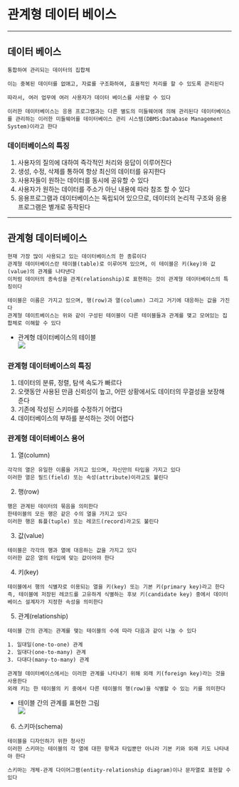 # 관계형 데이터 베이스
---
## 데이터 베이스
```
통합하여 관리되는 데이터의 집합체

이는 중복된 데이터를 없애고, 자료를 구조화하여, 효율적인 처리를 할 수 있도록 관리된다

따라서, 여러 업무에 여러 사용자가 데이터 베이스를 사용할 수 있다

이러한 데이터베이스는 응용 프로그램과는 다른 별도의 미들웨어에 의해 관리된다 데이터베이스를 관리하는 이러한 미들웨어를 데이터베이스 관리 시스템(DBMS:Database Management System)이라고 한다
```
### 데이터베이스의 특징
1. 사용자의 질의에 대하여 즉각적인 처리와 응답이 이루어진다
2. 생성, 수정, 삭제를 통하여 항상 최신의 데이터를 유지한다
3. 사용자들이 원하는 데이터를 동시에 공유할 수 있다
4. 사용자가 원하는 데이터를 주소가 아닌 내용에 따라 참조 할 수 있다
5. 응용프로그램과 데이터베이스는 독립되어 있으므로, 데이터의 논리적 구조와 응용프로그램은 별개로 동작된다
---
## 관계형 데이터베이스
```
현재 가장 많이 사용되고 있는 데이터베이스의 한 종류이다
관계형 데이터베이스란 테이블(table)로 이루어져 있으며, 이 테이블은 키(key)와 값(value)의 관계를 나타낸다
이처럼 데이터의 종속성을 관계(relationship)로 표현하는 것이 관계형 데이터베이스의 특징이다

테이블은 이름은 가지고 있으며, 행(row)과 열(column) 그리고 거기에 대응하는 값을 가진다
관계형 데이트베이스는 위와 같이 구성된 테이블이 다른 테이블들과 관계를 맺고 모여있는 집합체로 이해할 수 있다
```
- 관계형 데이터베이스의 테이블   
![](https://www.tcpschool.com/lectures/img_mysql_table.png)   
### 관계형 데이터베이스의 특징  
1. 데이터의 분류, 정렬, 탐색 속도가 빠르다   
2. 오랫동안 사용된 만큼 신뢰성이 높고, 어떤 상황에서도 데이터의 무결성을 보장해 준다   
3. 기존에 작성된 스키마를 수정하기 어렵다   
4. 데이터베이스의 부하를 분석하는 것이 어렵다   

### 관계형 데이터베이스 용어
1. 열(column)
```
각각의 열은 유일한 이름을 가지고 있으며, 자신만의 타입을 가지고 있다
이러한 열은 필드(field) 또는 속성(attribute)이라고도 불린다
```
2. 행(row)
```
행은 관계된 데이터의 묶음을 의미한다
한테이블의 모든 행은 같은 수의 열을 가지고 있다
이러한 행은 튜플(tuple) 또는 레코드(record)라고도 불린다
```
3. 값(value)
```
테이블은 각각의 행과 열에 대응하는 값을 가지고 있다
이러한 값은 열의 타입에 맞는 값이어야 한다
```
4. 키(key)
```
테이블에서 행의 식별자로 이용되는 열을 키(key) 또는 기본 키(primary key)라고 한다
즉, 테이블에 저장된 레코드를 고유하게 식별하는 후보 키(candidate key) 중에서 데이터베이스 설계자가 지정한 속성을 의미한다
```
5. 관계(relationship)
```
테이블 간의 관계는 관계를 맺는 테이블의 수에 따라 다음과 같이 나눌 수 있다

1. 일대일(one-to-one) 관계
2. 일대다(one-to-many) 관계
3. 다대다(many-to-many) 관계

관계형 데이터베이스에서는 이러한 관계를 나타내기 위해 외래 키(foreign key)라는 것을 사용한다
외래 키는 한 테이블의 키 중에서 다른 테이블의 행(row)을 식별할 수 있는 키를 의미한다
```
- 테이블 간의 관계를 표현한 그림   
![](https://www.tcpschool.com/lectures/img_mysql_relationship.png)   
6. 스키마(schema)
```
테이블을 디자인하기 위한 청사진
이러한 스키마는 테이블의 각 열에 대한 항목과 타입뿐만 아니라 기본 키와 외래 키도 나타내야 한다

스키마는 개체-관계 다이어그램(entity-relationship diagram)이나 문자열로 표현할 수 있다
```